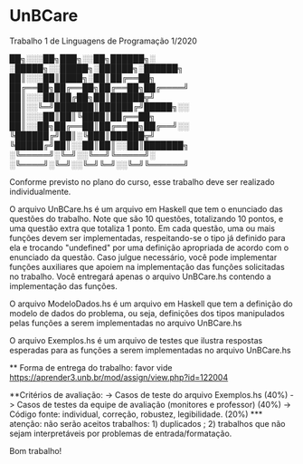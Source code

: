# UnBCare
Trabalho 1 de Linguagens de Programação 1/2020

██╗░░░██╗███╗░░██╗██████╗░  ░█████╗░░█████╗░██████╗░██████╗
██║░░░██║████╗░██║██╔══██╗  ██╔══██╗██╔══██╗██╔══██╗██╔════╝
██║░░░██║██╔██╗██║██████╦╝  ██║░░╚═╝███████║██████╔╝█████╗░░
██║░░░██║██║╚████║██╔══██╗  ██║░░██╗██╔══██║██╔══██╗██╔══╝░░
╚██████╔╝██║░╚███║██████╦╝  ╚█████╔╝██║░░██║██║░░██║███████╗
░╚═════╝░╚═╝░░╚══╝╚═════╝░  ░╚════╝░╚═╝░░╚═╝╚═╝░░╚═╝╚══════╝



Conforme previsto no plano do curso, esse trabalho deve ser realizado individualmente.

O arquivo UnBCare.hs é um arquivo em Haskell que tem o enunciado das questões do trabalho. 
Note que são 10 questões, totalizando 10 pontos, e uma questão extra que totaliza 1 ponto. 
Em cada questão, uma ou mais funções devem ser implementadas, respeitando-se o tipo já definido para ela e 
trocando "undefined" por uma definição apropriada de acordo com o enunciado da questão. 
Caso julgue necessário, você pode implementar funções auxiliares que apoiem na implementação das funções 
solicitadas no trabalho. Você entregará apenas o arquivo UnBCare.hs contendo a implementação das funções.

O arquivo ModeloDados.hs é um arquivo em Haskell que tem a definição do modelo de dados do problema, ou seja,
definições dos tipos manipulados pelas funções a serem implementadas no arquivo UnBCare.hs

O arquivo Exemplos.hs é um arquivo de testes que ilustra respostas esperadas para as funções a serem implementadas
no arquivo UnBCare.hs

** Forma de entrega do trabalho: favor vide 
https://aprender3.unb.br/mod/assign/view.php?id=122004

**Critérios de avaliação:
  -> Casos de teste do arquivo Exemplos.hs  (40%)
  -> Casos de testes da equipe de avaliação (monitores e professor) (40%)
  -> Código fonte: individual, correção, robustez, legibilidade.  (20%)
*** atenção: não serão aceitos trabalhos: 1) duplicados ; 2) trabalhos que não sejam interpretáveis 
         por problemas de entrada/formatação.

Bom trabalho!
